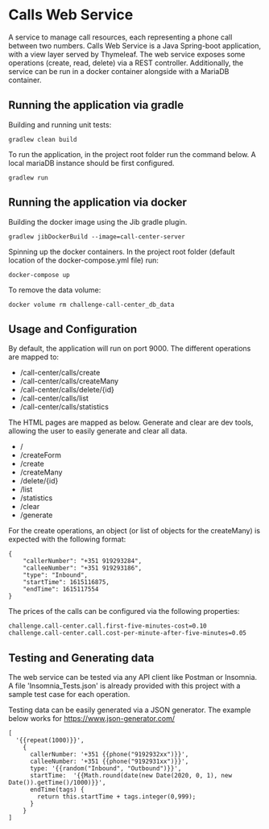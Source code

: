 
# Calls Web Service
A service to manage call resources, each representing a phone call between two numbers.
Calls Web Service is a Java Spring-boot application, with a view layer served by Thymeleaf.
The web service exposes some operations (create, read, delete) via a REST controller.
Additionally, the service can be run in a docker container alongside with a MariaDB container.

## Running the application via gradle

Building and running unit tests:
````
gradlew clean build
````

To run the application, in the project root folder run the command below.
A local mariaDB instance should be first configured.
````
gradlew run
````

## Running the application via docker
Building the docker image using the Jib gradle plugin.

````
gradlew jibDockerBuild --image=call-center-server
````

Spinning up the docker containers. In the project root folder (default location of the docker-compose.yml file) run:

````
docker-compose up
````

To remove the data volume:

````
docker volume rm challenge-call-center_db_data
````

## Usage and Configuration

By default, the application will run on port 9000.
The different operations are mapped to:
* /call-center/calls/create
* /call-center/calls/createMany
* /call-center/calls/delete/{id}
* /call-center/calls/list
* /call-center/calls/statistics

The HTML pages are mapped as below.
Generate and clear are dev tools, allowing the user to easily generate and clear all data.

* /
* /createForm
* /create
* /createMany
* /delete/{id}
* /list
* /statistics
* /clear
* /generate

For the create operations, an object (or list of objects for the createMany) is expected with the following format:
````
{
    "callerNumber": "+351 919293284",
    "calleeNumber": "+351 919293186",
    "type": "Inbound",
    "startTime": 1615116875,
    "endTime": 1615117554
}
````

The prices of the calls can be configured via the following properties:

````
challenge.call-center.call.first-five-minutes-cost=0.10
challenge.call-center.call.cost-per-minute-after-five-minutes=0.05
````

## Testing and Generating data

The web service can be tested via any API client like Postman or Insomnia.
A file 'Insomnia_Tests.json' is already provided with this project with a sample test case for each operation.

Testing data can be easily generated via a JSON generator. 
The example below works for https://www.json-generator.com/
````
[
  '{{repeat(1000)}}',
    {
      callerNumber: '+351 {{phone("9192932xx")}}',
      calleeNumber: '+351 {{phone("9192931xx")}}',
      type: '{{random("Inbound", "Outbound")}}',
      startTime:  '{{Math.round(date(new Date(2020, 0, 1), new Date()).getTime()/1000)}}',
      endTime(tags) {
        return this.startTime + tags.integer(0,999);
      }
    }
]
````
